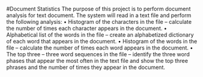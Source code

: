 #Document Statistics
The purpose of this project is to perform document analysis for text document.  The system will read in a text file and perform the following analysis:
•	Histogram of the characters in the file – calculate the number of times each character appears in the document.
•	Alphabetical list of the words in the file – create an alphabetized dictionary of each word that appears in the document. 
•	Histogram of the words in the file – calculate the number of times each word appears in the document.
•	The top three – three word sequences in the file – identify the three word phases that appear the most often in the text file and show the top three phrases and the number of times they appear in the document.

